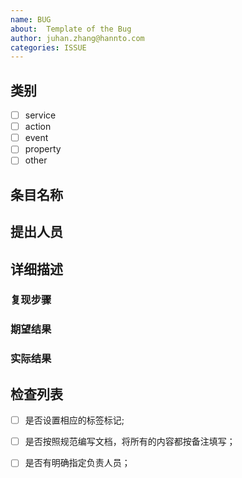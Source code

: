 ```yaml
---
name: BUG
about:  Template of the Bug
author: juhan.zhang@hannto.com
categories: ISSUE
---
```


## 类别

- [ ] service
- [ ] action
- [ ] event
- [ ] property
- [ ] other

<!--如果是其他将简述写到下面-->

## 条目名称

<!--将具体条目名称放在这里，如果无法确认请在周会提出讨论-->

## 提出人员

<!--在此处将邮件和名字写在这里，如果为空则默认为issue提交人员-->

## 详细描述

<!--将问题的详细描述放在这里，请**务必**填写-->

### 复现步骤

### 期望结果

### 实际结果


## 检查列表

<!--该列表是用于检查文档状态，只有所有checkbox都标注完成才可以通过-->

- [ ] 是否设置相应的标签标记;
- [ ] 是否按照规范编写文档，将所有的内容都按备注填写；
- [ ] 是否有明确指定负责人员；

